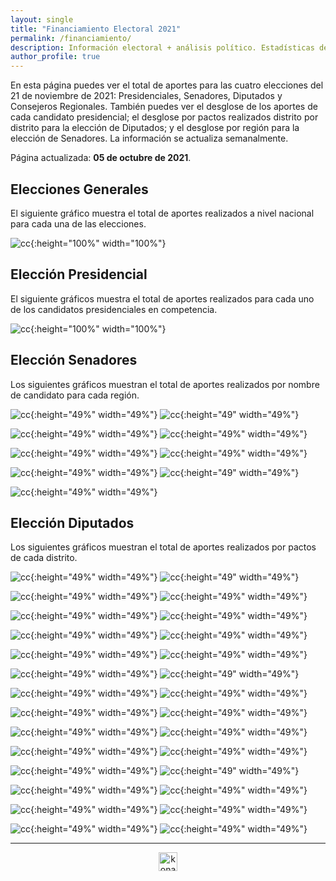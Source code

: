 ```yaml
---
layout: single
title: "Financiamiento Electoral 2021"
permalink: /financiamiento/
description: Información electoral + análisis político. Estadísticas de financiamiento electoral.
author_profile: true
---
```


En esta página puedes ver el total de aportes para las cuatro elecciones del 21 de noviembre de 2021: Presidenciales, Senadores, Diputados y Consejeros Regionales. También puedes ver el desglose de los aportes de cada candidato presidencial; el desglose por pactos realizados distrito por distrito para la elección de Diputados; y el desglose por región para la elección de Senadores. La información se actualiza semanalmente.

Página actualizada: **05 de octubre de 2021**.


## Elecciones Generales

El siguiente gráfico muestra el total de aportes realizados a nivel nacional para cada una de las elecciones.


![cc](/images/financiamiento/aportes2021-11_todos.png){:height="100%" width="100%"}


## Elección Presidencial

El siguiente gráficos muestra el total de aportes realizados para cada uno de los candidatos presidenciales en competencia.

![cc](/images/financiamiento/presidenciales2021.png){:height="100%" width="100%"}


## Elección Senadores

Los siguientes gráficos muestran el total de aportes realizados por nombre de candidato para cada región.

![cc](/images/financiamiento/senadores2021_nombre_Antofagasta.png){:height="49%" width="49%"} ![cc](/images/financiamiento/senadores2021_nombre_Coquimbo.png){:height="49" width="49%"}

![cc](/images/financiamiento/senadores2021_nombre_Metropolitana.png){:height="49%" width="49%"} ![cc](/images/financiamiento/senadores2021_nombre_Ohiggins.png){:height="49%" width="49%"}

![cc](/images/financiamiento/senadores2021_nombre_Ñuble.png){:height="49%" width="49%"} ![cc](/images/financiamiento/senadores2021_nombre_Biobío.png){:height="49%" width="49%"}

![cc](/images/financiamiento/senadores2021_nombre_LosRíos.png){:height="49%" width="49%"} ![cc](/images/financiamiento/senadores2021_nombre_LosLagos.png){:height="49" width="49%"}

![cc](/images/financiamiento/senadores2021_nombre_Magallanes.png){:height="49%" width="49%"}


## Elección Diputados

Los siguientes gráficos muestran el total de aportes realizados por pactos de cada distrito.

![cc](/images/financiamiento/diputados2021_pacto_1.png){:height="49%" width="49%"} ![cc](/images/financiamiento/diputados2021_pacto_2.png){:height="49" width="49%"}

![cc](/images/financiamiento/diputados2021_pacto_3.png){:height="49%" width="49%"} ![cc](/images/financiamiento/diputados2021_pacto_4.png){:height="49%" width="49%"}

![cc](/images/financiamiento/diputados2021_pacto_5.png){:height="49%" width="49%"} ![cc](/images/financiamiento/diputados2021_pacto_6.png){:height="49%" width="49%"}

![cc](/images/financiamiento/diputados2021_pacto_7.png){:height="49%" width="49%"} ![cc](/images/financiamiento/diputados2021_pacto_8.png){:height="49%" width="49%"}

![cc](/images/financiamiento/diputados2021_pacto_9.png){:height="49%" width="49%"} ![cc](/images/financiamiento/diputados2021_pacto_10.png){:height="49%" width="49%"}

![cc](/images/financiamiento/diputados2021_pacto_11.png){:height="49%" width="49%"} ![cc](/images/financiamiento/diputados2021_pacto_12.png){:height="49" width="49%"}

![cc](/images/financiamiento/diputados2021_pacto_13.png){:height="49%" width="49%"} ![cc](/images/financiamiento/diputados2021_pacto_14.png){:height="49%" width="49%"}

![cc](/images/financiamiento/diputados2021_pacto_15.png){:height="49%" width="49%"} ![cc](/images/financiamiento/diputados2021_pacto_16.png){:height="49%" width="49%"}

![cc](/images/financiamiento/diputados2021_pacto_17.png){:height="49%" width="49%"} ![cc](/images/financiamiento/diputados2021_pacto_18.png){:height="49%" width="49%"}

![cc](/images/financiamiento/diputados2021_pacto_19.png){:height="49%" width="49%"} ![cc](/images/financiamiento/diputados2021_pacto_20.png){:height="49%" width="49%"}

![cc](/images/financiamiento/diputados2021_pacto_21.png){:height="49%" width="49%"} ![cc](/images/financiamiento/diputados2021_pacto_22.png){:height="49" width="49%"}

![cc](/images/financiamiento/diputados2021_pacto_23.png){:height="49%" width="49%"} ![cc](/images/financiamiento/diputados2021_pacto_24.png){:height="49%" width="49%"}

![cc](/images/financiamiento/diputados2021_pacto_25.png){:height="49%" width="49%"} ![cc](/images/financiamiento/diputados2021_pacto_26.png){:height="49%" width="49%"}

![cc](/images/financiamiento/diputados2021_pacto_27.png){:height="49%" width="49%"} ![cc](/images/financiamiento/diputados2021_pacto_28.png){:height="49%" width="49%"}



---

<!-- NES -->
<style>
.aligncenter {
    text-align: center;
}
</style>
<p class="aligncenter">
    <img src="/images/nes.png" width="30" height="30" alt="konami" />
</p>
<script src="/js/topsecret.js"></script>


<!-- Favicon -->
<link rel="apple-touch-icon" sizes="180x180" href="/apple-touch-icon.png">
<link rel="icon" type="image/png" sizes="32x32" href="/favicon-32x32.png">
<link rel="icon" type="image/png" sizes="16x16" href="/favicon-16x16.png">
<link rel="manifest" href="/site.webmanifest">
<link rel="mask-icon" href="/safari-pinned-tab.svg" color="#5bbad5">
<meta name="msapplication-TileColor" content="#b91d47">
<meta name="theme-color" content="#ffffff">
